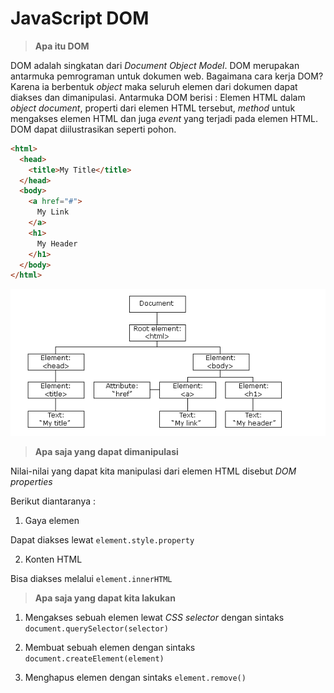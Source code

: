 # **JavaScript DOM**

> **Apa itu DOM**

DOM adalah singkatan dari _Document Object Model_. DOM merupakan antarmuka pemrograman untuk dokumen web. Bagaimana cara kerja DOM? Karena ia berbentuk _object_ maka seluruh elemen dari dokumen dapat diakses dan dimanipulasi. Antarmuka DOM berisi : Elemen HTML dalam _object document_, properti dari elemen HTML tersebut, _method_ untuk mengakses elemen HTML dan juga _event_ yang terjadi pada elemen HTML. DOM dapat diilustrasikan seperti pohon.

```html
<html>
  <head>
    <title>My Title</title>
  </head>
  <body>
    <a href="#">
      My Link
    </a>
    <h1>
      My Header
    </h1>
  </body>
</html>
```
![dom tree illustration](./dom-tree.png)

> **Apa saja yang dapat dimanipulasi**

Nilai-nilai yang dapat kita manipulasi dari elemen HTML disebut _DOM properties_

Berikut diantaranya :

1. Gaya elemen

Dapat diakses lewat ```element.style.property```

2. Konten HTML

Bisa diakses melalui ```element.innerHTML```

> **Apa saja yang dapat kita lakukan**

1. Mengakses sebuah elemen lewat _CSS selector_ dengan sintaks ```document.querySelector(selector)```

2. Membuat sebuah elemen dengan sintaks ```document.createElement(element)```

3. Menghapus elemen dengan sintaks ```element.remove()```
